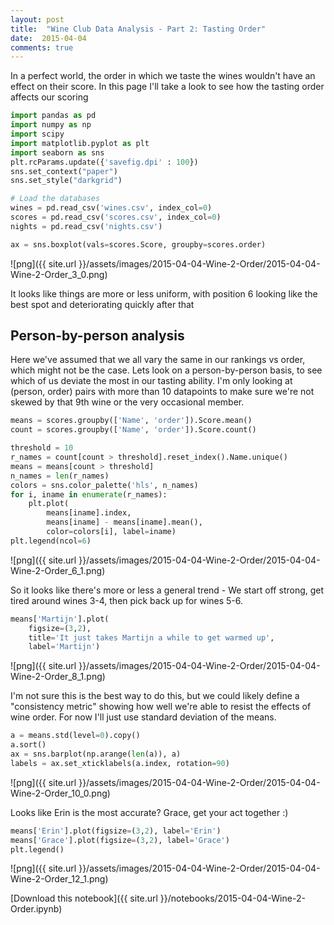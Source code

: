 ```yaml
---
layout: post 
title:  "Wine Club Data Analysis - Part 2: Tasting Order" 
date:  2015-04-04 
comments: true
---
```

In a perfect world, the order in which we taste the wines wouldn't have an effect on their score. In this page I'll take a look to see how the tasting order affects our scoring

```python
import pandas as pd
import numpy as np
import scipy
import matplotlib.pyplot as plt
import seaborn as sns
plt.rcParams.update({'savefig.dpi' : 100})
sns.set_context("paper")
sns.set_style("darkgrid")

# Load the databases
wines = pd.read_csv('wines.csv', index_col=0)
scores = pd.read_csv('scores.csv', index_col=0)
nights = pd.read_csv('nights.csv')
```


```python
ax = sns.boxplot(vals=scores.Score, groupby=scores.order)
```
![png]({{ site.url }}/assets/images/2015-04-04-Wine-2-Order/2015-04-04-Wine-2-Order_3_0.png)

It looks like things are more or less uniform, with position 6 looking like the best spot and deteriorating quickly after that
## Person-by-person analysis
Here we've assumed that we all vary the same in our rankings vs order, which might not be the case. Lets look on a person-by-person basis, to see which of us deviate the most in our tasting ability. I'm only looking at (person, order) pairs with more than 10 datapoints to make sure we're not skewed by that 9th wine or the very occasional member.

```python
means = scores.groupby(['Name', 'order']).Score.mean()
count = scores.groupby(['Name', 'order']).Score.count()

threshold = 10
r_names = count[count > threshold].reset_index().Name.unique()
means = means[count > threshold]
n_names = len(r_names)
colors = sns.color_palette('hls', n_names)
for i, iname in enumerate(r_names):
    plt.plot(
        means[iname].index,
        means[iname] - means[iname].mean(),
        color=colors[i], label=iname)
plt.legend(ncol=6)
```
![png]({{ site.url }}/assets/images/2015-04-04-Wine-2-Order/2015-04-04-Wine-2-Order_6_1.png)

So it looks like there's more or less a general trend - We start off strong, get tired around wines 3-4, then pick back up for wines 5-6.

```python
means['Martijn'].plot(
    figsize=(3,2),
    title='It just takes Martijn a while to get warmed up',
    label='Martijn')
```
![png]({{ site.url }}/assets/images/2015-04-04-Wine-2-Order/2015-04-04-Wine-2-Order_8_1.png)

I'm not sure this is the best way to do this, but we could likely define a "consistency metric" showing how well we're able to resist the effects of wine order. For now I'll just use standard deviation of the means.

```python
a = means.std(level=0).copy()
a.sort()
ax = sns.barplot(np.arange(len(a)), a)
labels = ax.set_xticklabels(a.index, rotation=90)
```
![png]({{ site.url }}/assets/images/2015-04-04-Wine-2-Order/2015-04-04-Wine-2-Order_10_0.png)

Looks like Erin is the most accurate? Grace, get your act together :)

```python
means['Erin'].plot(figsize=(3,2), label='Erin')
means['Grace'].plot(figsize=(3,2), label='Grace')
plt.legend()
```
![png]({{ site.url }}/assets/images/2015-04-04-Wine-2-Order/2015-04-04-Wine-2-Order_12_1.png)

[Download this notebook]({{ site.url }}/notebooks/2015-04-04-Wine-2-Order.ipynb)

